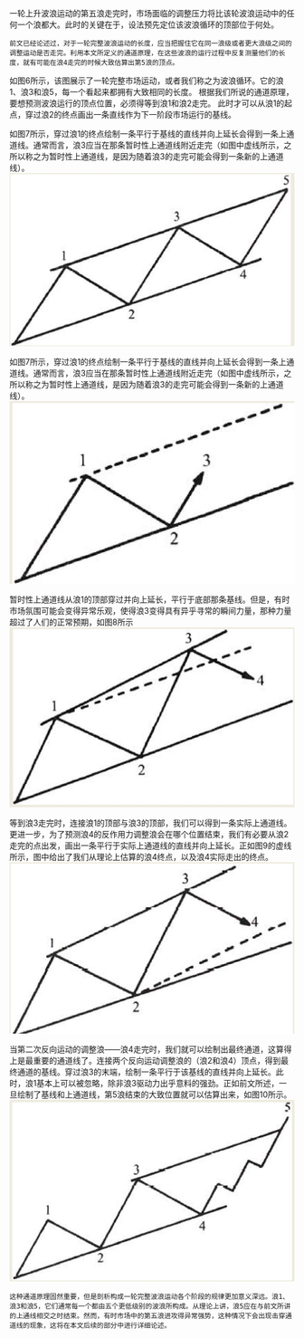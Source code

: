 一轮上升波浪运动的第五浪走完时，市场面临的调整压力将比该轮波浪运动中的任何一个浪都大。此时的关键在于，设法预先定位该波浪循环的顶部位于何处。
```
前文已经论述过，对于一轮完整波浪运动的长度，应当把握住它在同一浪级或者更大浪级之间的调整运动是否走完。利用本文所定义的通道原理，在这些波浪的运行过程中反复测量他们的长度，就有可能在浪4走完的时候大致估算出第5浪的顶点。
```
如图6所示，该图展示了一轮完整市场运动，或者我们称之为波浪循环。它的浪1、浪3和浪5，每一个看起来都拥有大致相同的长度。
根据我们所说的通道原理，要想预测波浪运行的顶点位置，必须得等到浪1和浪2走完。
此时才可以从浪1的起点，穿过浪2的终点画出一条直线作为下一阶段市场运行的基线。

如图7所示，穿过浪1的终点绘制一条平行于基线的直线并向上延长会得到一条上通道线。通常而言，浪3应当在那条暂时性上通道线附近走完（如图中虚线所示，之所以称之为暂时性上通道线，是因为随着浪3的走完可能会得到一条新的上通道线）。
![](./img/5.jpg)

如图7所示，穿过浪1的终点绘制一条平行于基线的直线并向上延长会得到一条上通道线。通常而言，浪3应当在那条暂时性上通道线附近走完（如图中虚线所示，之所以称之为暂时性上通道线，是因为随着浪3的走完可能会得到一条新的上通道线）。
![](./img/6.jpg)

暂时性上通道线从浪1的顶部穿过并向上延长，平行于底部那条基线。但是，有时市场氛围可能会变得异常乐观，使得浪3变得具有异乎寻常的瞬间力量，那种力量超过了人们的正常预期，如图8所示
![](./img/7.jpg)

等到浪3走完时，连接浪1的顶部与浪3的顶部，我们可以得到一条实际上通道线。更进一步，为了预测浪4的反作用力调整浪会在哪个位置结束，我们有必要从浪2走完的点出发，画出一条平行于实际上通道线的直线并向上延长。正如图9的虚线所示，图中给出了我们从理论上估算的浪4终点，以及浪4实际走出的终点。
![](./img/8.jpg)

当第二次反向运动的调整浪——浪4走完时，我们就可以绘制出最终通道，这算得上是最重要的通道线了。连接两个反向运动调整浪的（浪2和浪4）顶点，得到最终通道的基线。穿过浪3的末端，绘制一条平行于该基线的直线并向上延长。此时，浪1基本上可以被忽略，除非浪3驱动力出乎意料的强劲。正如前文所述，一旦绘制了基线和上通道线，第5浪结束的大致位置就可以估算出来，如图10所示。
![](./img/9.jpg)

```
这种通道原理固然重要，但是剖析构成一轮完整波浪运动各个阶段的规律更加意义深远。浪1、浪3和浪5，它们通常每一个都由五个更低级别的波浪所构成。从理论上讲，浪5应在与前文所讲的上通线相交之时结束。然而，有时市场中的第五浪进攻得异常强势，这种情况下会出现击穿通道线的现象，这将在本文后续的部分中进行详细论述。
```

